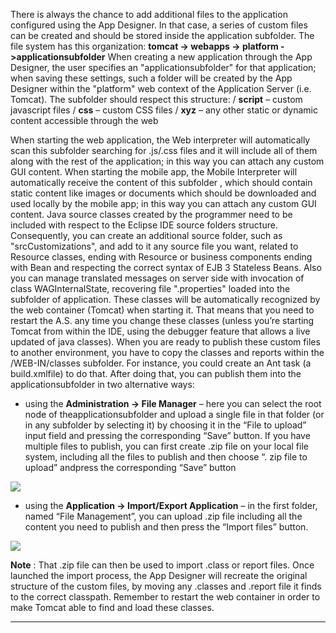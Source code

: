There is always the chance to add additional files to the application configured using the App Designer. In that case, a series of custom files can be created and should be stored inside the application subfolder. The file system has this organization:
 **tomcat -&gt; webapps -&gt; platform -&gt;applicationsubfolder** 
When creating a new application through the App Designer, the user specifies an "applicationsubfolder" for that application; when saving these settings, such a folder will be created by the App Designer within the "platform" web context of the Application Server (i.e. Tomcat).
The subfolder should respect this structure:
/ **script**  &#8211; custom javascript files
/ **css**  &#8211; custom CSS files
/ **xyz**  &#8211; any other static or dynamic content accessible through the web

When starting the web application, the Web interpreter will automatically scan this subfolder searching for .js/.css files and it will include all of them along with the rest of the application; in this way you can attach any custom GUI content.
When starting the mobile app, the Mobile Interpreter will automatically receive the content of this subfolder , which should contain static content like images or documents which should be downloaded and used locally by the mobile app; in this way you can attach any custom GUI content.
Java source classes created by the programmer need to be included with respect to the Eclipse IDE source folders structure. Consequently, you can create an additional source folder, such as "srcCustomizations", and add to it any source file you want, related to Resource classes, ending with Resource or business components ending with Bean and respecting the correct syntax of EJB 3 Stateless Beans.
Also you can manage translated messages on server side with invocation of class WAGInternalState, recovering file ".properties" loaded into the subfolder of application.
These classes will be automatically recognized by the web container (Tomcat) when starting it. That means that you need to restart the A.S. any time you change these classes (unless you’re starting Tomcat from within the IDE, using the debugger feature that allows a live updated of java classes).
When you are ready to publish these custom files to another environment, you have to copy the classes and reports within the /WEB-IN/classes subfolder.
For instance, you could create an Ant task (a build.xmlfile) to do that.
After doing that, you can publish them into the applicationsubfolder in two alternative ways:

* using the  **Administration -&gt; File Manager**  &#8211; here you can select the root node of theapplicationsubfolder and upload a single file in that folder (or in any subfolder by selecting it) by choosing it in the &#8220;File to upload&#8221; input field and pressing the corresponding &#8220;Save&#8221; button. If you have multiple files to publish, you can first create .zip file on your local file system, including all the files to publish and then choose &#8220;. zip file to upload&#8221; andpress the corresponding &#8220;Save&#8221; button


![](http://4wsplatform.org/wp-content/uploads/2018/01/filemanager.png)


* using the  **Application -&gt; Import/Export Application**  &#8211; in the first folder, named &#8220;File Management&#8221;, you can upload .zip file including all the content you need to publish and then press the &#8220;Import files&#8221; button.


![](http://4wsplatform.org/wp-content/uploads/2018/01/import.png)


 **Note** : That .zip file can then be used to import .class or report files. Once launched the import process, the App Designer will recreate the original structure of the custom files, by moving any .classes and .report file it finds to the correct classpath. Remember to restart the web container in order to make Tomcat able to find and load these classes.

                

---



